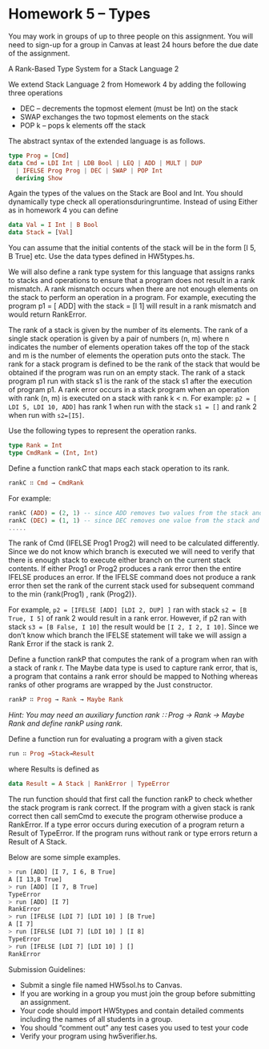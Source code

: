 # Homework 5 – Types
You may work in groups of up to three people on this assignment. You will need to sign-up for a group in Canvas at least 24 hours before the due date of the assignment.

A Rank-Based Type System for a Stack Language 2

We extend Stack Language 2 from Homework 4 by adding the following three operations
- DEC – decrements the topmost element (must be Int) on the stack
- SWAP exchanges the two topmost elements on the stack
- POP k – pops k elements off the stack

The abstract syntax of the extended language is as follows.
```haskell
type Prog = [Cmd]
data Cmd = LDI Int | LDB Bool | LEQ | ADD | MULT | DUP
  | IFELSE Prog Prog | DEC | SWAP | POP Int
  deriving Show
```

Again the types of the values on the Stack are Bool and Int. You should dynamically type check all operationsduringruntime. Instead of using Either as in homework 4 you can define
```haskell
data Val = I Int | B Bool
data Stack = [Val]
```

You can assume that the initial contents of the stack will be in the form [I 5, B True] etc. Use the data types defined in HW5types.hs.

We will also define a rank type system for this language that assigns ranks to stacks and operations to ensure that a program does not result in a rank mismatch. A rank mismatch occurs when there are not enough elements on the stack to perform an operation in a program. For example, executing the program p1 = [ ADD] with the stack = [I 1] will result in a rank mismatch and would return RankError.

The rank of a stack is given by the number of its elements. The rank of a single stack operation is given by a pair of numbers (n, m) where n indicates the number of elements operation takes off the top of the stack and m is the number of elements the operation puts onto the stack. The rank for a stack program is defined to be the rank of the stack that would be obtained if the program was run on an empty stack. The rank of a stack program p1 run with stack s1 is the rank of the stack s1 after the execution of program p1. A rank error occurs in a stack program when an operation with rank (n, m) is executed on a stack with rank k < n. For example: `p2 = [ LDI 5, LDI 10, ADD]` has rank 1 when run with the stack `s1 = []` and rank 2 when run with `s2=[I5]`.

Use the following types to represent the operation ranks.
```haskell
type Rank = Int
type CmdRank = (Int, Int)
```

Define a function rankC that maps each stack operation to its rank.
```haskell
rankC ∷ Cmd → CmdRank
```

For example:
```haskell
rankC (ADD) = (2, 1) -- since ADD removes two values from the stack and places one on.
rankC (DEC) = (1, 1) -- since DEC removes one value from the stack and places one on.
.....
```

The rank of Cmd (IFELSE Prog1 Prog2) will need to be calculated differently. Since we do not know which branch is executed we will need to verify that there is enough stack to execute either branch on the current stack contents. If either Prog1 or Prog2 produces a rank error then the entire IFELSE produces an error. If the IFELSE command does not produce a rank error then set the rank of the current stack used for subsequent command to the min {rank(Prog1) , rank (Prog2)}.

For example, `p2 = [IFELSE [ADD] [LDI 2, DUP] ]` ran with stack `s2 = [B True, I 5]` of rank 2 would result in a rank error. However, if p2 ran with stack `s3 = [B False, I 10]` the result would be `[I 2, I 2, I 10]`. Since we don’t know which branch the IFELSE statement will take we will assign a Rank Error if the stack is rank 2.

Define a function rankP that computes the rank of a program when ran with a stack of rank r. The Maybe data type is used to capture rank error, that is, a program that contains a rank error should be mapped to Nothing whereas ranks of other programs are wrapped by the Just constructor.
```haskell
rankP ∷ Prog → Rank → Maybe Rank
```

*Hint: You may need an auxiliary function rank ∷ Prog → Rank → Maybe Rank and define rankP using rank.*

Define a function run for evaluating a program with a given stack
```haskell
run ∷ Prog →Stack→Result
```
where Results is defined as
```haskell
data Result = A Stack | RankError | TypeError
```

The run function should that first call the function rankP to check whether the stack program is rank correct. If the program with a given stack is rank correct then call semCmd to execute the program otherwise produce a RankError. If a type error occurs during execution of a program return a Result of TypeError. If the program runs without rank or type errors return a Result of A Stack.

Below are some simple examples.
```bash
> run [ADD] [I 7, I 6, B True]
A [I 13,B True]
> run [ADD] [I 7, B True]
TypeError
> run [ADD] [I 7]
RankError
> run [IFELSE [LDI 7] [LDI 10] ] [B True]
A [I 7]
> run [IFELSE [LDI 7] [LDI 10] ] [I 8]
TypeError
> run [IFELSE [LDI 7] [LDI 10] ] []
RankError
```

Submission Guidelines:
- Submit a single file named HW5sol.hs to Canvas.
- If you are working in a group you must join the group before submitting an assignment.
- Your code should import HW5types and contain detailed comments including the names of all students in a group.
- You should “comment out” any test cases you used to test your code
- Verify your program using hw5verifier.hs.
